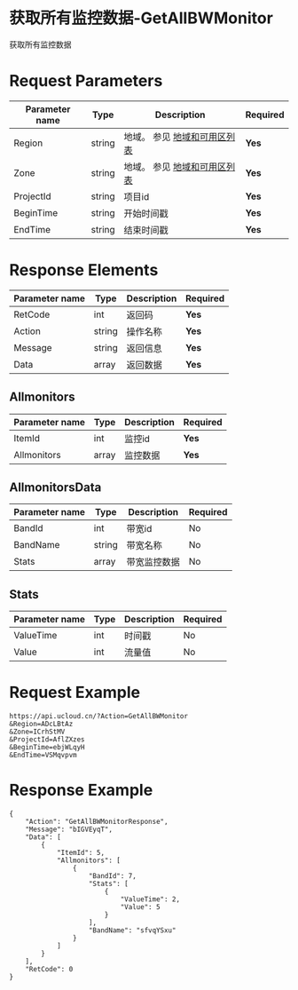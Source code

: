 # 获取所有监控数据-GetAllBWMonitor

获取所有监控数据

# Request Parameters
|Parameter name|Type|Description|Required|
|---|---|---|---|
|Region|string|地域。 参见 [地域和可用区列表](api/summary/regionlist)|**Yes**|
|Zone|string|地域。 参见 [地域和可用区列表](api/summary/regionlist)|**Yes**|
|ProjectId|string|项目id|**Yes**|
|BeginTime|string|开始时间戳|**Yes**|
|EndTime|string|结束时间戳|**Yes**|

# Response Elements
|Parameter name|Type|Description|Required|
|---|---|---|---|
|RetCode|int|返回码|**Yes**|
|Action|string|操作名称|**Yes**|
|Message|string|返回信息|**Yes**|
|Data|array|返回数据|**Yes**|

## Allmonitors
|Parameter name|Type|Description|Required|
|---|---|---|---|
|ItemId|int|监控id|**Yes**|
|Allmonitors|array|监控数据|**Yes**|

## AllmonitorsData
|Parameter name|Type|Description|Required|
|---|---|---|---|
|BandId|int|带宽id|No|
|BandName|string|带宽名称|No|
|Stats|array|带宽监控数据|No|

## Stats
|Parameter name|Type|Description|Required|
|---|---|---|---|
|ValueTime|int|时间戳|No|
|Value|int|流量值|No|

# Request Example
```
https://api.ucloud.cn/?Action=GetAllBWMonitor
&Region=ADcLBtAz
&Zone=ICrhStMV
&ProjectId=AflZXzes
&BeginTime=ebjWLqyH
&EndTime=VSMqvpvm
```

# Response Example
```
{
    "Action": "GetAllBWMonitorResponse", 
    "Message": "bIGVEyqT", 
    "Data": [
        {
            "ItemId": 5, 
            "Allmonitors": [
                {
                    "BandId": 7, 
                    "Stats": [
                        {
                            "ValueTime": 2, 
                            "Value": 5
                        }
                    ], 
                    "BandName": "sfvqYSxu"
                }
            ]
        }
    ], 
    "RetCode": 0
}
```

